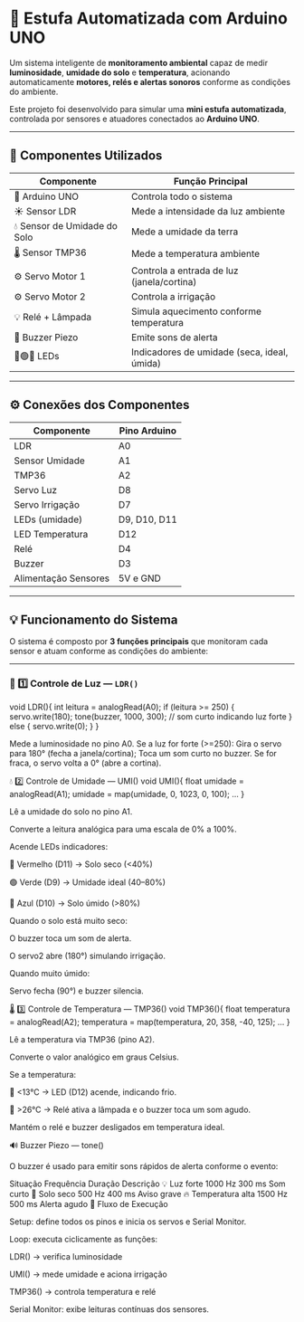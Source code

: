 # 🌿 Estufa Automatizada com Arduino UNO

Um sistema inteligente de **monitoramento ambiental** capaz de medir **luminosidade**, **umidade do solo** e **temperatura**, acionando automaticamente **motores, relés e alertas sonoros** conforme as condições do ambiente.

Este projeto foi desenvolvido para simular uma **mini estufa automatizada**, controlada por sensores e atuadores conectados ao **Arduino UNO**.

---

## 🧩 Componentes Utilizados

| Componente | Função Principal |
|-------------|------------------|
| 🧠 Arduino UNO | Controla todo o sistema |
| ☀️ Sensor LDR | Mede a intensidade da luz ambiente |
| 💧 Sensor de Umidade do Solo | Mede a umidade da terra |
| 🌡️ Sensor TMP36 | Mede a temperatura ambiente |
| ⚙️ Servo Motor 1 | Controla a entrada de luz (janela/cortina) |
| ⚙️ Servo Motor 2 | Controla a irrigação |
| 💡 Relé + Lâmpada | Simula aquecimento conforme temperatura |
| 🔔 Buzzer Piezo | Emite sons de alerta |
| 🔴🟢🔵 LEDs | Indicadores de umidade (seca, ideal, úmida) |

---

## ⚙️ Conexões dos Componentes

| Componente | Pino Arduino |
|-------------|--------------|
| LDR | A0 |
| Sensor Umidade | A1 |
| TMP36 | A2 |
| Servo Luz | D8 |
| Servo Irrigação | D7 |
| LEDs (umidade) | D9, D10, D11 |
| LED Temperatura | D12 |
| Relé | D4 |
| Buzzer | D3 |
| Alimentação Sensores | 5V e GND |

---

## 💡 Funcionamento do Sistema

O sistema é composto por **3 funções principais** que monitoram cada sensor e atuam conforme as condições do ambiente:

---

### 🔆 1️⃣ Controle de Luz — `LDR()`

  void LDR(){
  int leitura = analogRead(A0);
  if (leitura >= 250) {
    servo.write(180);
    tone(buzzer, 1000, 300); // som curto indicando luz forte
  } else {
    servo.write(0);
  }
}

Mede a luminosidade no pino A0.
Se a luz for forte (>=250):
Gira o servo para 180° (fecha a janela/cortina);
Toca um som curto no buzzer.
Se for fraca, o servo volta a 0° (abre a cortina).

💧 2️⃣ Controle de Umidade — UMI()
void UMI(){
  float umidade = analogRead(A1);
  umidade = map(umidade, 0, 1023, 0, 100);
  ...
}


Lê a umidade do solo no pino A1.

Converte a leitura analógica para uma escala de 0% a 100%.

Acende LEDs indicadores:

🔴 Vermelho (D11) → Solo seco (<40%)

🟢 Verde (D9) → Umidade ideal (40–80%)

🔵 Azul (D10) → Solo úmido (>80%)

Quando o solo está muito seco:

O buzzer toca um som de alerta.

O servo2 abre (180°) simulando irrigação.

Quando muito úmido:

Servo fecha (90°) e buzzer silencia.

🌡️ 3️⃣ Controle de Temperatura — TMP36()
void TMP36(){
  float temperatura = analogRead(A2);
  temperatura = map(temperatura, 20, 358, -40, 125);
  ...
}


Lê a temperatura via TMP36 (pino A2).

Converte o valor analógico em graus Celsius.

Se a temperatura:

🔵 <13°C → LED (D12) acende, indicando frio.

🔴 >26°C → Relé ativa a lâmpada e o buzzer toca um som agudo.

Mantém o relé e buzzer desligados em temperatura ideal.

🔊 Buzzer Piezo — tone()

O buzzer é usado para emitir sons rápidos de alerta conforme o evento:

Situação	Frequência	Duração	Descrição
💡 Luz forte	1000 Hz	300 ms	Som curto
🌱 Solo seco	500 Hz	400 ms	Aviso grave
🔥 Temperatura alta	1500 Hz	500 ms	Alerta agudo
🔄 Fluxo de Execução

Setup: define todos os pinos e inicia os servos e Serial Monitor.

Loop: executa ciclicamente as funções:

LDR() → verifica luminosidade

UMI() → mede umidade e aciona irrigação

TMP36() → controla temperatura e relé

Serial Monitor: exibe leituras contínuas dos sensores.
```cpp
